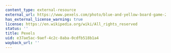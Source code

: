 ```yaml
---
content_type: external-resource
external_url: https://www.pexels.com/photo/blue-and-yellow-board-game-207924/
has_external_license_warning: true
license: https://en.wikipedia.org/wiki/All_rights_reserved
status: ''
title: Pexels
uid: e37ae5ac-9aef-4c2c-8aba-0cdfb518b1a4
wayback_url: ''
---
```

